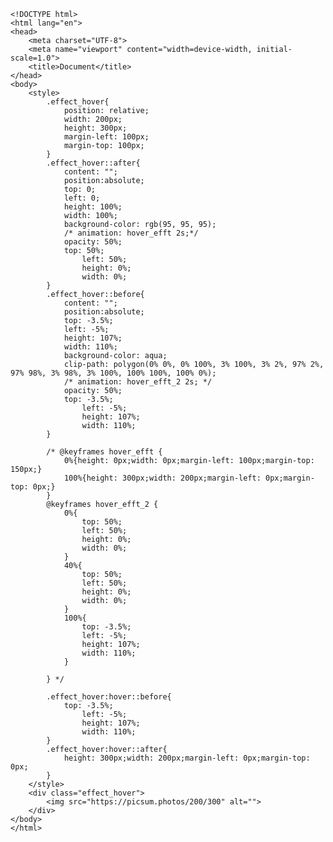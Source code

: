     <!DOCTYPE html>
    <html lang="en">
    <head>
        <meta charset="UTF-8">
        <meta name="viewport" content="width=device-width, initial-scale=1.0">
        <title>Document</title>
    </head>
    <body>
        <style>
            .effect_hover{
                position: relative;
                width: 200px;
                height: 300px;
                margin-left: 100px;
                margin-top: 100px;
            }
            .effect_hover::after{
                content: "";
                position:absolute;
                top: 0;
                left: 0;
                height: 100%;
                width: 100%;
                background-color: rgb(95, 95, 95);
                /* animation: hover_efft 2s;*/
                opacity: 50%; 
                top: 50%;
                    left: 50%;
                    height: 0%;
                    width: 0%;
            }
            .effect_hover::before{
                content: "";
                position:absolute;
                top: -3.5%;
                left: -5%;
                height: 107%;
                width: 110%;
                background-color: aqua;
                clip-path: polygon(0% 0%, 0% 100%, 3% 100%, 3% 2%, 97% 2%, 97% 98%, 3% 98%, 3% 100%, 100% 100%, 100% 0%);
                /* animation: hover_efft_2 2s; */
                opacity: 50%;
                top: -3.5%;
                    left: -5%;
                    height: 107%;
                    width: 110%;
            }

            /* @keyframes hover_efft {
                0%{height: 0px;width: 0px;margin-left: 100px;margin-top: 150px;}
                100%{height: 300px;width: 200px;margin-left: 0px;margin-top: 0px;}            
            }
            @keyframes hover_efft_2 {
                0%{
                    top: 50%;
                    left: 50%;
                    height: 0%;
                    width: 0%;
                }
                40%{
                    top: 50%;
                    left: 50%;
                    height: 0%;
                    width: 0%;
                }
                100%{
                    top: -3.5%;
                    left: -5%;
                    height: 107%;
                    width: 110%;
                }    
                        
            } */

            .effect_hover:hover::before{
                top: -3.5%;
                    left: -5%;
                    height: 107%;
                    width: 110%;
            }
            .effect_hover:hover::after{
                height: 300px;width: 200px;margin-left: 0px;margin-top: 0px;
            }
        </style>
        <div class="effect_hover">
            <img src="https://picsum.photos/200/300" alt="">
        </div>
    </body>
    </html>
